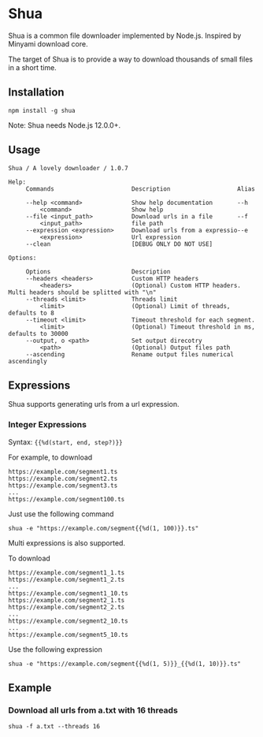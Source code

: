 # Shua

Shua is a common file downloader implemented by Node.js. Inspired by Minyami download core.

The target of Shua is to provide a way to download thousands of small files in a short time.

## Installation

```
npm install -g shua
```

Note: Shua needs Node.js 12.0.0+.

## Usage
```
Shua / A lovely downloader / 1.0.7

Help:
     Commands                      Description                   Alias

     --help <command>              Show help documentation       --h
         <command>                 Show help
     --file <input_path>           Download urls in a file       --f
         <input_path>              file path
     --expression <expression>     Download urls from a expressio--e
         <expression>              Url expression
     --clean                       [DEBUG ONLY DO NOT USE]

Options:

     Options                       Description
     --headers <headers>           Custom HTTP headers
         <headers>                 (Optional) Custom HTTP headers. Multi headers should be splitted with "\n"
     --threads <limit>             Threads limit
         <limit>                   (Optional) Limit of threads, defaults to 8
     --timeout <limit>             Timeout threshold for each segment.
         <limit>                   (Optional) Timeout threshold in ms, defaults to 30000
     --output, o <path>            Set output direcotry
         <path>                    (Optional) Output files path
     --ascending                   Rename output files numerical ascendingly
```




## Expressions

Shua supports generating urls from a url expression.

### Integer Expressions

Syntax: `{{%d(start, end, step?)}}`

For example, to download

```
https://example.com/segment1.ts
https://example.com/segment2.ts
https://example.com/segment3.ts
...
https://example.com/segment100.ts
```

Just use the following command

`shua -e "https://example.com/segment{{%d(1, 100)}}.ts"`

Multi expressions is also supported.

To download

```
https://example.com/segment1_1.ts
https://example.com/segment1_2.ts
...
https://example.com/segment1_10.ts
https://example.com/segment2_1.ts
https://example.com/segment2_2.ts
...
https://example.com/segment2_10.ts
...
https://example.com/segment5_10.ts
```

Use the following expression

`shua -e "https://example.com/segment{{%d(1, 5)}}_{{%d(1, 10)}}.ts"`

## Example

### Download all urls from a.txt with 16 threads

```
shua -f a.txt --threads 16
```